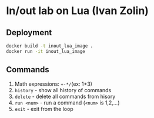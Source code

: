 # In/out lab on Lua (Ivan Zolin)

## Deployment

```bash
docker build -t inout_lua_image .
docker run -it inout_lua_image
```

## Commands

1. Math expressions: `+-*/`(ex: 1+3)
2. `history` - show all history of commands
3. `delete` - delete all commands from hisory
4. `run <num>` - run a command (`<num>` is 1,2,...)
5. `exit` - exit from the loop
